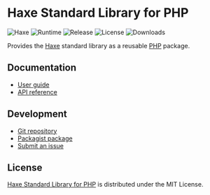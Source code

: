# Haxe Standard Library for PHP
![Haxe](https://badgen.net/badge/haxe/%3E%3D4.1.0/green) ![Runtime](https://badgen.net/packagist/php/cedx/haxe) ![Release](https://badgen.net/packagist/v/cedx/haxe) ![License](https://badgen.net/packagist/license/cedx/haxe) ![Downloads](https://badgen.net/packagist/dt/cedx/haxe)

Provides the [Haxe](https://haxe.org) standard library as a reusable [PHP](https://www.php.net) package.

## Documentation
- [User guide](https://docs.belin.io/haxe.php)
- [API reference](https://api.belin.io/haxe.php)

## Development
- [Git repository](https://git.belin.io/cedx/haxe.php)
- [Packagist package](https://packagist.org/packages/cedx/haxe)
- [Submit an issue](https://git.belin.io/cedx/haxe.php/issues)

## License
[Haxe Standard Library for PHP](https://docs.belin.io/haxe.php) is distributed under the MIT License.

